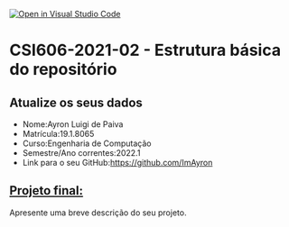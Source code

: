 [![Open in Visual Studio Code](https://classroom.github.com/assets/open-in-vscode-c66648af7eb3fe8bc4f294546bfd86ef473780cde1dea487d3c4ff354943c9ae.svg)](https://classroom.github.com/online_ide?assignment_repo_id=8174699&assignment_repo_type=AssignmentRepo)
# **CSI606-2021-02 - Estrutura básica do repositório**

## Atualize os seus dados

- Nome:Ayron Luigi de Paiva
- Matrícula:19.1.8065
- Curso:Engenharia de Computação
- Semestre/Ano correntes:2022.1
- Link para o seu GitHub:https://github.com/ImAyron

## [Projeto final:](./Projeto/README.md)

Apresente uma breve descrição do seu projeto.
